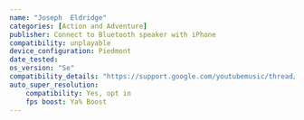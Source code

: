 ```yaml
---
name: "Joseph  Eldridge"
categories: [Action and Adventure]
publisher: Connect to Bluetooth speaker with iPhone 
compatibility: unplayable
device_configuration: Piedmont 
date_tested: 
os_version: "Se"
compatibility_details: "https://support.google.com/youtubemusic/thread/213056645?hl=en"
auto_super_resolution:
    compatibility: Yes, opt in
    fps boost: Ya% Boost
---
```

